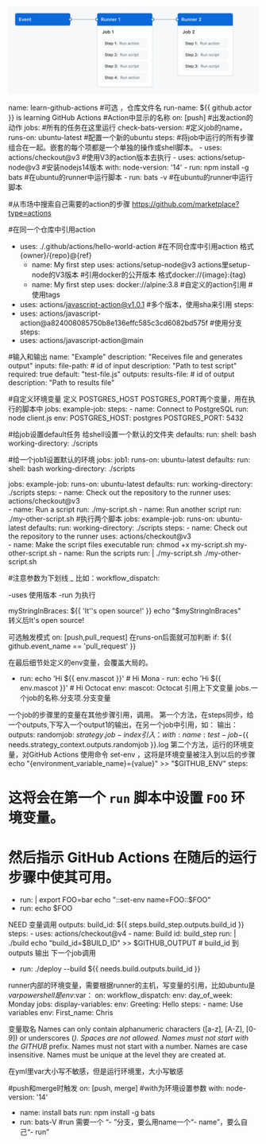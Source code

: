 
![Alt text](overview-actions-simple.webp)

name: learn-github-actions                                #可选 ，仓库文件名
run-name: ${{ github.actor }} is learning GitHub Actions  #Action中显示的名称
on: [push]                                                #出发action的动作
jobs:                                                     #所有的任务在这里运行
  check-bats-version:                                     #定义job的name，
    runs-on: ubuntu-latest                                #配置一个新的ubuntu
    steps:                                                #将job中运行的所有步骤组合在一起。嵌套的每个项都是一个单独的操作或shell脚本。
      - uses: actions/checkout@v3                         #使用V3的action版本去执行
      - uses: actions/setup-node@v3                       #安装nodejs14版本
        with:
          node-version: '14'
      - run: npm install -g bats                          #在ubuntu的runner中运行脚本
      - run: bats -v                                      #在ubuntu的runner中运行脚本

#从市场中搜索自己需要的action的步骤
https://github.com/marketplace?type=actions

#在同一个仓库中引用action
   - uses: ./.github/actions/hello-world-action
#在不同仓库中引用action
 格式{owner}/{repo}@{ref}  
       - name: My first step
        uses: actions/setup-node@v3    actions里setup-node的V3版本
#引用docker的公开版本
 格式docker://{image}:{tag}
       - name: My first step
        uses: docker://alpine:3.8
#自定义的action引用
#使用tags
 - uses: actions/javascript-action@v1.0.1
#多个版本，使用sha来引用
steps:
  - uses: actions/javascript-action@a824008085750b8e136effc585c3cd6082bd575f
#使用分支
steps:
  - uses: actions/javascript-action@main

#输入和输出
name: "Example"
description: "Receives file and generates output"
inputs:
  file-path: # id of input
    description: "Path to test script"
    required: true
    default: "test-file.js"
outputs:
  results-file: # id of output
    description: "Path to results file"

#自定义环境变量
定义   POSTGRES_HOST  POSTGRES_PORT两个变量，用在执行的脚本中
jobs:
  example-job:
      steps:
        - name: Connect to PostgreSQL
          run: node client.js
          env:
            POSTGRES_HOST: postgres
            POSTGRES_PORT: 5432

#给job设置default任务
给shell设置一个默认的文件夹
defaults:
  run:
    shell: bash
    working-directory: ./scripts

#给一个job1设置默认的环境
jobs:
  job1:
    runs-on: ubuntu-latest
    defaults:
      run:
        shell: bash
        working-directory: ./scripts

jobs:
  example-job:
    runs-on: ubuntu-latest
    defaults:
      run:
        working-directory: ./scripts
    steps:
      - name: Check out the repository to the runner
        uses: actions/checkout@v3  
      - name: Run a script
        run: ./my-script.sh
      - name: Run another script
        run: ./my-other-script.sh
#执行两个脚本
jobs:
  example-job:
    runs-on: ubuntu-latest
    defaults:
      run:
        working-directory: ./scripts
    steps:
      - name: Check out the repository to the runner
        uses: actions/checkout@v3  
      - name: Make the script files executable
        run: chmod +x my-script.sh my-other-script.sh
      - name: Run the scripts
        run: |
          ./my-script.sh
          ./my-other-script.sh


#注意参数为下划线 _ 比如：workflow_dispatch: 

-uses 使用版本
-run 为执行

myStringInBraces: ${{ 'It''s open source!' }}
 echo "$myStringInBraces"   
转义后It's open source!

可选触发模式 on: [push,pull_request]
在runs-on后面就可加判断  if: ${{ github.event_name == 'pull_request' }}

在最后细节处定义的env变量，会覆盖大局的。
- run: echo 'Hi ${{ env.mascot }}'  # Hi Mona
      - run: echo 'Hi ${{ env.mascot }}'  # Hi Octocat
        env:
          mascot: Octocat
引用上下文变量
jobs.一个job的名称.分支项.分支变量

一个job的步骤里的变量在其他步骤引用，调用。
第一个方法，在steps同步，给一个outputs,下写入一个output1的输出，在另一个job中引用，如：
输出：    outputs:
        randomjob: ${{ strategy.job-index }}
引入：    with:
          name: test-job-${{ needs.strategy_context.outputs.randomjob }}.log
第二个方法，运行的环境变量，对GitHub Actions 使用命令 set-env ，这将是环境变量被注入到以后的步骤
echo "{environment_variable_name}={value}" >> "$GITHUB_ENV"
steps:
  # 这将会在第一个 `run` 脚本中设置 `FOO` 环境变量。
  # 然后指示 GitHub Actions 在随后的运行步骤中使其可用。
  - run: |
      export FOO=bar
      echo "::set-env name=FOO::$FOO"
  - run: echo $FOO

NEED 变量调用
 outputs:
  build_id: ${{ steps.build_step.outputs.build_id }} 
    steps:
      - uses: actions/checkout@v4
      - name: Build
        id: build_step
        run: |
          ./build
          echo "build_id=$BUILD_ID" >> $GITHUB_OUTPUT  # build_id 到 outputs 输出
下一个job调用
   - run: ./deploy --build ${{ needs.build.outputs.build_id }}
   
runner内部的环境变量，需要根据runner的主机，写变量的引用，比如ubuntu是$var  powershell是env:$var：
on:
  workflow_dispatch:
env:
  day_of_week: Monday 
jobs:
    display-variables:
      env:
        Greeting: Hello
      steps:
        - name: Use variables
          env:
           First_name: Chris

变量取名
Names can only contain alphanumeric characters ([a-z], [A-Z], [0-9]) or underscores (_). Spaces are not allowed.
Names must not start with the GITHUB_ prefix.
Names must not start with a number.
Names are case insensitive.
Names must be unique at the level they are created at.

在yml里var大小写不敏感，但是运行环境里，大小写敏感

#push和merge时触发
on: [push, merge]
#with为环境设置参数
   with:
     node-version: '14'
 - name: install bats
   run: npm install -g bats
 - run: bats-V
#run 需要一个 “- ”分支，要么用name一个“- name”，要么自己“- run”